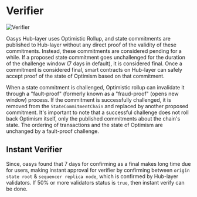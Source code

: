 ---
---

# Verifier

![Verifier](/img/docs/tech/verifier/verifier.png)

Oasys Hub-layer uses Optimistic Rollup, and state commitments are published to Hub-layer without any direct proof of the validity of these commitments. Instead, these commitments are considered pending for a while. If a proposed state commitment goes unchallenged for the duration of the challenge window (7 days in default), it is considered final. Once a commitment is considered final, smart contracts on Hub-layer can safely accept proof of the state of Optimism based on that commitment.

When a state commitment is challenged, Optimistic rollup can invalidate it through a "fault-proof" (formerly known as a "fraud-proof" (opens new window) process. If the commitment is successfully challenged, it is removed from the `StateCommitmentChain` and replaced by another proposed commitment. It's important to note that a successful challenge does not roll back Optimism itself, only the published commitments about the chain's state. The ordering of transactions and the state of Optimism are unchanged by a fault-proof challenge.


## Instant Verifier

Since, oasys found that 7 days for confirming as a final makes long time due for users, making instant approval for verifier by confirming between `origin state root` & `sequencer replica node`, which is confirmed by Hub-layer validators.
If 50% or more validators status is `true`, then instant verify can be done. 








